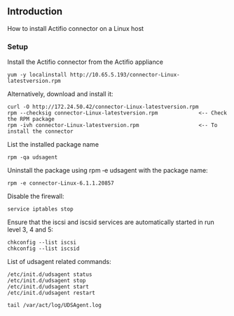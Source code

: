 ## Introduction

How to install Actifio connector on a Linux host

### Setup

Install the Actifio connector from the Actifio appliance
```
yum -y localinstall http://10.65.5.193/connector-Linux-latestversion.rpm
```

Alternatively, download and install it:
```
curl -O http://172.24.50.42/connector-Linux-latestversion.rpm
rpm --checksig connector-Linux-latestversion.rpm             <-- Check the RPM package
rpm -ivh connector-Linux-latestversion.rpm	                 <-- To install the connector
```

List the installed package name
```
rpm ‐qa udsagent
```

Uninstall the package using rpm ‐e udsagent with the package name:
```
rpm ‐e connector‐Linux‐6.1.1.20857	
```

Disable the firewall:
```
service iptables stop
```

Ensure that the iscsi and iscsid services are automatically started in run level 3, 4 and 5:
```
chkconfig --list iscsi
chkconfig --list iscsid
```

List of udsagent related commands:
```
/etc/init.d/udsagent status
/etc/init.d/udsagent stop
/etc/init.d/udsagent start
/etc/init.d/udsagent restart

tail /var/act/log/UDSAgent.log
```
